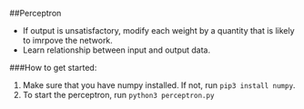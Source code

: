 ##Perceptron
- If output is unsatisfactory, modify each weight by a quantity that is likely
to imrpove the network. 
- Learn relationship between input and output data.

###How to get started:
1. Make sure that you have numpy installed. If not, run `pip3 install numpy`. 
2. To start the perceptron, run `python3 perceptron.py`
